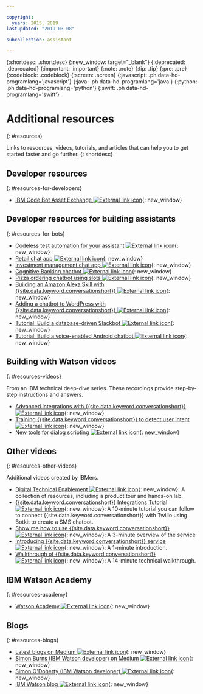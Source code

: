 ```yaml
---

copyright:
  years: 2015, 2019
lastupdated: "2019-03-08"

subcollection: assistant

---
```


{:shortdesc: .shortdesc}
{:new_window: target="_blank"}
{:deprecated: .deprecated}
{:important: .important}
{:note: .note}
{:tip: .tip}
{:pre: .pre}
{:codeblock: .codeblock}
{:screen: .screen}
{:javascript: .ph data-hd-programlang='javascript'}
{:java: .ph data-hd-programlang='java'}
{:python: .ph data-hd-programlang='python'}
{:swift: .ph data-hd-programlang='swift'}

# Additional resources
{: #resources}

Links to resources, videos, tutorials, and articles that can help you to get started faster and go further.
{: shortdesc}

## Developer resources
{: #resources-for-developers}

- [IBM Code Bot Asset Exchange ![External link icon](../../icons/launch-glyph.svg "External link icon")](https://developer.ibm.com/code/exchanges/bots/){: new_window}

## Developer resources for building assistants
{: #resources-for-bots}

- [Codeless test automation for your assistant ![External link icon](../../icons/launch-glyph.svg "External link icon")](https://chatbotsmagazine.com/10-minutes-codeless-test-automation-for-ibm-watson-chatbots-d71eac9626d7){: new_window}
- [Retail chat app ![External link icon](../../icons/launch-glyph.svg "External link icon")](https://developer.ibm.com/code/journey/create-cognitive-retail-chatbot/){: new_window}
- [Investment management chat app ![External link icon](../../icons/launch-glyph.svg "External link icon")](https://developer.ibm.com/code/journey/create-an-investment-management-chatbot/){: new_window}
- [Cognitive Banking chatbot ![External link icon](../../icons/launch-glyph.svg "External link icon")](https://developer.ibm.com/code/journey/create-cognitive-banking-chatbot/){: new_window}
- [Pizza ordering chatbot using slots ![External link icon](../../icons/launch-glyph.svg "External link icon")](https://developer.ibm.com/code/journey/assemble-a-pizza-ordering-chatbot-dialog/){: new_window}
- [Building an Amazon Alexa Skill with {{site.data.keyword.conversationshort}} ![External link icon](../../icons/launch-glyph.svg "External link icon")](https://github.com/IBM/alexa-skill-watson-conversation){: new_window}
- [Adding a chatbot to WordPress with {{site.data.keyword.conversationshort}} ![External link icon](../../icons/launch-glyph.svg "External link icon")](https://wordpress.org/plugins/conversation-watson/){: new_window}
- [Tutorial: Build a database-driven Slackbot ![External link icon](../../icons/launch-glyph.svg "External link icon")](https://cloud.ibm.com/docs/tutorials/slack-chatbot-database-watson.html){: new_window}
- [Tutorial: Build a voice-enabled Android chatbot ![External link icon](../../icons/launch-glyph.svg "External link icon")](https://cloud.ibm.com/docs/tutorials/android-watson-chatbot.html){: new_window}

## Building with Watson videos
{: #resources-videos}

From an IBM technical deep-dive series. These recordings provide step-by-step instructions and answers.

- [Advanced integrations with {{site.data.keyword.conversationshort}} ![External link icon](../../icons/launch-glyph.svg "External link icon")](https://youtu.be/0rnt54ONtQw){: new_window}
- [Training {{site.data.keyword.conversationshort}} to detect user intent ![External link icon](../../icons/launch-glyph.svg "External link icon")](https://youtu.be/uYw4Tv1Y5tc){: new_window}
- [New tools for dialog scripting ![External link icon](../../icons/launch-glyph.svg "External link icon")](https://youtu.be/QuR54--vD5o){: new_window}

## Other videos
{: #resources-other-videos}

Additional videos created by IBMers.

- [Digital Technical Enablement ![External link icon](../../icons/launch-glyph.svg "External link icon")](https://ibm-dte.mybluemix.net/ibm-watson-assistant){: new_window}: A collection of resources, including a product tour and hands-on lab.
- [{{site.data.keyword.conversationshort}} Integrations Tutorial  ![External link icon](../../icons/launch-glyph.svg "External link icon")](https://www.youtube.com/watch?v=O3silvVBaC8&t=3s){: new_window}: A 10-minute tutorial you can follow to connect {{site.data.keyword.conversationshort}} with Twilio using Botkit to create a SMS chatbot.
- [Show me how to use {{site.data.keyword.conversationshort}} ![External link icon](../../icons/launch-glyph.svg "External link icon")](https://youtu.be/tUkLIUOm550){: new_window}: A 3-minute overview of the service
- [Introducing {{site.data.keyword.conversationshort}} service ![External link icon](../../icons/launch-glyph.svg "External link icon")](https://youtu.be/A96nLYSMltA){: new_window}: A 1-minute introduction.
- [Walkthrough of {{site.data.keyword.conversationshort}} ![External link icon](../../icons/launch-glyph.svg "External link icon")](https://youtu.be/ELwWhJGE2P8){: new_window}: A 14-minute technical walkthrough.

## IBM Watson Academy
{: #resources-academy}

- [Watson Academy ![External link icon](../../icons/launch-glyph.svg "External link icon")](https://ibm.com/training/watsonacademy){: new_window}

## Blogs
{: #resources-blogs}

- [Latest blogs on Medium ![External link icon](../../icons/launch-glyph.svg "External link icon")](https://medium.com/tag/watson-assistant/latest){: new_window}
- [Simon Burns (IBM Watson developer) on Medium ![External link icon](../../icons/launch-glyph.svg "External link icon")](https://medium.com/@snrubnomis/conversational-directory-5a5531749295){: new_window}
- [Simon O'Doherty (IBM Watson developer) ![External link icon](../../icons/launch-glyph.svg "External link icon")](https://sodoherty.ai/){: new_window}
- [IBM Watson blog ![External link icon](../../icons/launch-glyph.svg "External link icon")](https://www.ibm.com/blogs/watson/){: new_window}
